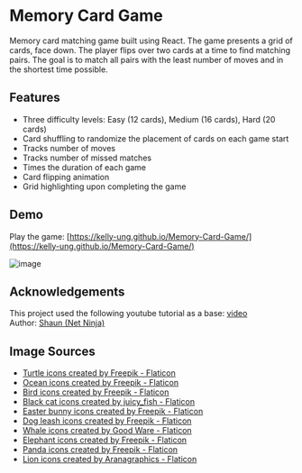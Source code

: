 # Memory Card Game
Memory card matching game built using React. The game presents a grid of cards, face down. The player flips over two cards at a time to find matching pairs. The goal is to match all pairs with the least number of moves and in the shortest time possible.

## Features
- Three difficulty levels: Easy (12 cards), Medium (16 cards), Hard (20 cards)
- Card shuffling to randomize the placement of cards on each game start
- Tracks number of moves
- Tracks number of missed matches
- Times the duration of each game
- Card flipping animation
- Grid highlighting upon completing the game
## Demo
Play the game: [https://kelly-ung.github.io/Memory-Card-Game/](https://kelly-ung.github.io/Memory-Card-Game/)

![image](https://github.com/kelly-ung/Memory-Card-Game/assets/160653037/810d7b96-7d31-4221-bf24-cfd94c727164)

## Acknowledgements
This project used the following youtube tutorial as a base: [video](https://www.youtube.com/playlist?list=PL4cUxeGkcC9iQ7g2eoNXHCJBBBz40S_Lm)
<br>Author: [Shaun (Net Ninja)](https://github.com/iamshaunjp/React-Firebase/tree/lesson-58)

## Image Sources
- <a href="https://www.flaticon.com/free-icons/turtle" title="turtle icons">Turtle icons created by Freepik - Flaticon</a>
- <a href="https://www.flaticon.com/free-icons/ocean" title="ocean icons">Ocean icons created by Freepik - Flaticon</a>
- <a href="https://www.flaticon.com/free-icons/bird" title="bird icons">Bird icons created by Freepik - Flaticon</a>
- <a href="https://www.flaticon.com/free-icons/black-cat" title="black cat icons">Black cat icons created by juicy_fish - Flaticon</a>
- <a href="https://www.flaticon.com/free-icons/easter-bunny" title="easter bunny icons">Easter bunny icons created by Freepik - Flaticon</a>
- <a href="https://www.flaticon.com/free-icons/dog-leash" title="dog leash icons">Dog leash icons created by Freepik - Flaticon</a>
- <a href="https://www.flaticon.com/free-icons/whale" title="whale icons">Whale icons created by Good Ware - Flaticon</a>
- <a href="https://www.flaticon.com/free-icons/elephant" title="elephant icons">Elephant icons created by Freepik - Flaticon</a>
- <a href="https://www.flaticon.com/free-icons/panda" title="panda icons">Panda icons created by Freepik - Flaticon</a>
- <a href="https://www.flaticon.com/free-icons/lion" title="lion icons">Lion icons created by Aranagraphics - Flaticon</a>
